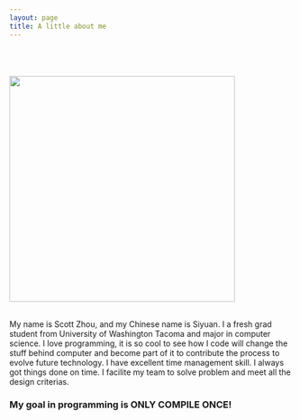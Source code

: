 ```yaml
---
layout: page
title: A little about me
---
```


 <br><br>         
<img src="http://memesvault.com/wp-content/uploads/Meme-Faces-Challenge-Accepted-08.png" style="width: 400px">
<br><br>
<p>
My name is Scott Zhou, and my Chinese name is Siyuan. I a fresh grad student from University of Washington Tacoma and major in computer science. 
I love programming, it is so cool to see how I code will change the stuff behind computer and become part of it to contribute the process to evolve future technology.
I have excellent time management skill. I always got things done on time. I facilite my team to solve problem and meet all the design criterias.
</p>

<h3>My goal in programming is ONLY COMPILE ONCE!</h3>
